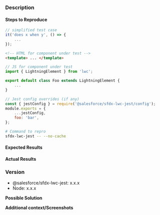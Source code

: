 ### Description

#### Steps to Reproduce

<!--
Please provide the following code snippets. Issues without sufficient info to
reproduce the issue will be closed.

- Simplified test case (foo.test.js)
- HTML + JS for component under test
- Any Jest config overrides
- Command run that causes issue
-->

```js
// simplified test case
it('does x when y', () => {
    ...
});
```

```html
<!-- HTML for component under test -->
<template> ... </template>
```

```js
// JS for component under test
import { LightningElement } from 'lwc';

export default class Foo extends LightningElement {
    ...
}
```

```js
// Jest config overrides (if any)
const { jestConfig } = require('@salesforce/sfdx-lwc-jest/config');
module.exports = {
    ...jestConfig,
    foo: 'bar',
};
```

```bash
# Command to repro
sfdx-lwc-jest -- --no-cache
```

#### Expected Results

<!-- Example: No error is throw -->

#### Actual Results

<!-- Example: Error is thrown -->

### Version

-   @salesforce/sfdx-lwc-jest: x.x.x
-   Node: x.x.x

**Possible Solution**

<!--- Only if you have suggestions on a fix for the bug -->

**Additional context/Screenshots**

<!-- Add any other context about the problem here. If applicable, add screenshots to help explain. -->
